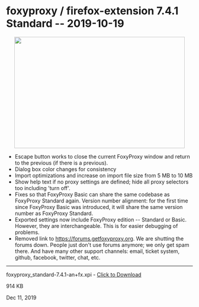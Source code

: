 # foxyproxy / firefox-extension 7.4.1 Standard -- 2019-10-19

<p align="center">
  <img width="460" height="300" src="https://github.com/skalvin/foxyproxy/assets/103864971/d7ef1618-12d9-427a-be4d-d6c0b1116f68">
</p>

* Escape button works to close the current FoxyProxy window and return to the previous (if there is a previous).
* Dialog box color changes for consistency
* Import optimizations and increase on import file size from 5 MB to 10 MB
* Show help text if no proxy settings are defined; hide all proxy selectors too including 'turn off'.
* Fixes so that FoxyProxy Basic can share the same codebase as FoxyProxy Standard again. Version number alignment: for the first time since FoxyProxy Basic
was introduced, it will share the same version number as FoxyProxy Standard.
* Exported settings now include FoxyProxy edition -- Standard or Basic. However, they are interchangeable. This is for easier debugging of problems.
* Removed link to https://forums.getfoxyproxy.org. We are shutting the forums down. People just don't use forums anymore; we only get spam there. And have many other support channels: email, ticket system, github, facebook, twitter, chat, etc.


---

foxyproxy_standard-7.4.1-an+fx.xpi - [Click to Download](https://github.com/skalvin/foxyproxy/raw/main/foxyproxy_standard-7.4.1-an+fx.xpi)

914 KB

Dec 11, 2019
